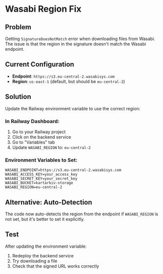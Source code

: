 # Wasabi Region Fix

## Problem
Getting `SignatureDoesNotMatch` error when downloading files from Wasabi. The issue is that the region in the signature doesn't match the Wasabi endpoint.

## Current Configuration
- **Endpoint**: `https://s3.eu-central-2.wasabisys.com`
- **Region**: `us-east-1` (default, but should be `eu-central-2`)

## Solution
Update the Railway environment variable to use the correct region:

### In Railway Dashboard:
1. Go to your Railway project
2. Click on the backend service
3. Go to "Variables" tab
4. Update `WASABI_REGION` to: `eu-central-2`

### Environment Variables to Set:
```
WASABI_ENDPOINT=https://s3.eu-central-2.wasabisys.com
WASABI_ACCESS_KEY=your_access_key
WASABI_SECRET_KEY=your_secret_key
WASABI_BUCKET=kartarkiv-storage
WASABI_REGION=eu-central-2
```

## Alternative: Auto-Detection
The code now auto-detects the region from the endpoint if `WASABI_REGION` is not set, but it's better to set it explicitly.

## Test
After updating the environment variable:
1. Redeploy the backend service
2. Try downloading a file
3. Check that the signed URL works correctly
